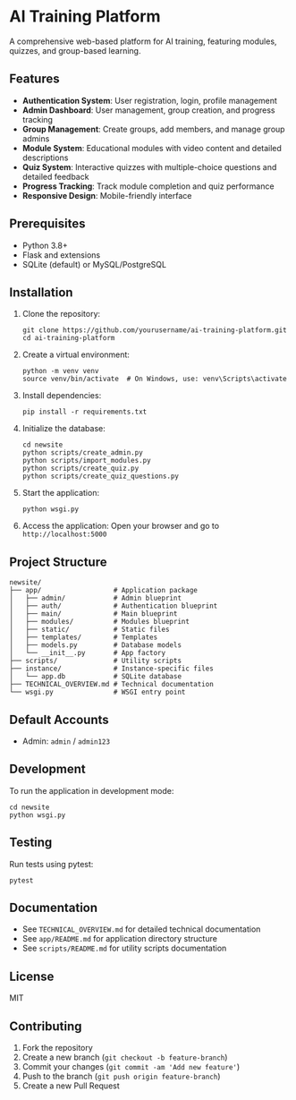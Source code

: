 # AI Training Platform

A comprehensive web-based platform for AI training, featuring modules, quizzes, and group-based learning.

## Features

- **Authentication System**: User registration, login, profile management
- **Admin Dashboard**: User management, group creation, and progress tracking
- **Group Management**: Create groups, add members, and manage group admins
- **Module System**: Educational modules with video content and detailed descriptions
- **Quiz System**: Interactive quizzes with multiple-choice questions and detailed feedback
- **Progress Tracking**: Track module completion and quiz performance
- **Responsive Design**: Mobile-friendly interface

## Prerequisites

- Python 3.8+
- Flask and extensions
- SQLite (default) or MySQL/PostgreSQL

## Installation

1. Clone the repository:
   ```
   git clone https://github.com/yourusername/ai-training-platform.git
   cd ai-training-platform
   ```

2. Create a virtual environment:
   ```
   python -m venv venv
   source venv/bin/activate  # On Windows, use: venv\Scripts\activate
   ```

3. Install dependencies:
   ```
   pip install -r requirements.txt
   ```

4. Initialize the database:
   ```
   cd newsite
   python scripts/create_admin.py
   python scripts/import_modules.py
   python scripts/create_quiz.py
   python scripts/create_quiz_questions.py
   ```

5. Start the application:
   ```
   python wsgi.py
   ```

6. Access the application:
   Open your browser and go to `http://localhost:5000`

## Project Structure

```
newsite/
├── app/                  # Application package
│   ├── admin/            # Admin blueprint
│   ├── auth/             # Authentication blueprint
│   ├── main/             # Main blueprint
│   ├── modules/          # Modules blueprint
│   ├── static/           # Static files
│   ├── templates/        # Templates
│   ├── models.py         # Database models
│   └── __init__.py       # App factory
├── scripts/              # Utility scripts
├── instance/             # Instance-specific files
│   └── app.db            # SQLite database
├── TECHNICAL_OVERVIEW.md # Technical documentation
└── wsgi.py               # WSGI entry point
```

## Default Accounts

- Admin: `admin` / `admin123`

## Development

To run the application in development mode:

```
cd newsite
python wsgi.py
```

## Testing

Run tests using pytest:

```
pytest
```

## Documentation

- See `TECHNICAL_OVERVIEW.md` for detailed technical documentation
- See `app/README.md` for application directory structure
- See `scripts/README.md` for utility scripts documentation

## License

MIT

## Contributing

1. Fork the repository
2. Create a new branch (`git checkout -b feature-branch`)
3. Commit your changes (`git commit -am 'Add new feature'`)
4. Push to the branch (`git push origin feature-branch`)
5. Create a new Pull Request 